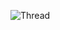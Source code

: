 ![Thread](https://user-images.githubusercontent.com/77512805/164973978-31f19af4-528a-4af0-9ba8-21bc22e668ef.png)


